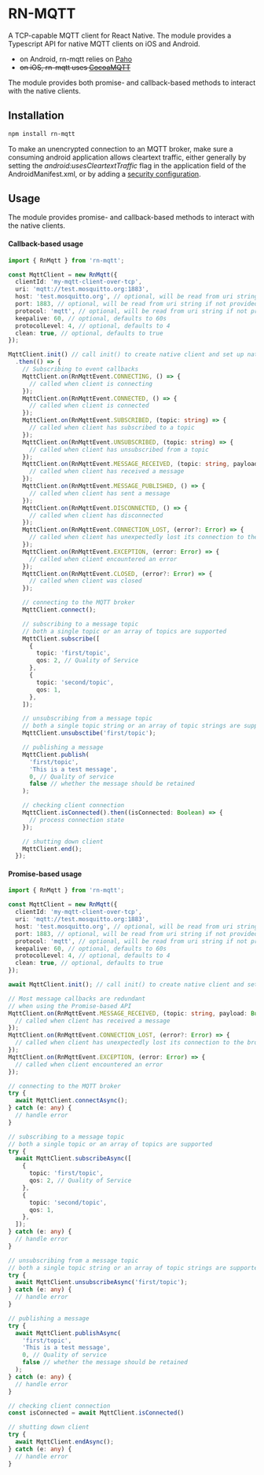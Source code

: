 # RN-MQTT

A TCP-capable MQTT client for React Native. The module provides a Typescript API for native MQTT clients on iOS and Android.

- on Android, rn-mqtt relies on [Paho](https://www.eclipse.org/paho/index.php?page=clients/java/index.php)
- ~~on iOS, rn-mqtt uses [CocoaMQTT](https://github.com/emqx/CocoaMQTT)~~

The module provides both promise- and callback-based methods to interact with the native clients.

## Installation

```sh
npm install rn-mqtt
```

To make an unencrypted connection to an MQTT broker, make sure a consuming android application allows cleartext traffic, either generally by setting the _android:usesCleartextTraffic_ flag in the application field of the AndroidManifest.xml, or by adding a [security configuration](https://developer.android.com/training/articles/security-config).

## Usage

The module provides promise- and callback-based methods to interact with the native clients.

#### Callback-based usage

```typescript
import { RnMqtt } from 'rn-mqtt';

const MqttClient = new RnMqtt({
  clientId: 'my-mqtt-client-over-tcp',
  uri: 'mqtt://test.mosquitto.org:1883',
  host: 'test.mosquitto.org', // optional, will be read from uri string if not provided, or default to "localhost"
  port: 1883, // optional, will be read from uri string if not provided, or default to 1883
  protocol: 'mqtt', // optional, will be read from uri string if not provided, or default to "tcp"
  keepalive: 60, // optional, defaults to 60s
  protocolLevel: 4, // optional, defaults to 4
  clean: true, // optional, defaults to true
});

MqttClient.init() // call init() to create native client and set up native event listeners
  .then(() => {
    // Subscribing to event callbacks
    MqttClient.on(RnMqttEvent.CONNECTING, () => {
      // called when client is connecting
    });
    MqttClient.on(RnMqttEvent.CONNECTED, () => {
      // called when client is connected
    });
    MqttClient.on(RnMqttEvent.SUBSCRIBED, (topic: string) => {
      // called when client has subscribed to a topic
    });
    MqttClient.on(RnMqttEvent.UNSUBSCRIBED, (topic: string) => {
      // called when client has unsubscribed from a topic
    });
    MqttClient.on(RnMqttEvent.MESSAGE_RECEIVED, (topic: string, payload: Buffer) => {
      // called when client has received a message
    });
    MqttClient.on(RnMqttEvent.MESSAGE_PUBLISHED, () => {
      // called when client has sent a message
    });
    MqttClient.on(RnMqttEvent.DISCONNECTED, () => {
      // called when client has disconnected
    });
    MqttClient.on(RnMqttEvent.CONNECTION_LOST, (error?: Error) => {
      // called when client has unexpectedly lost its connection to the broker
    });
    MqttClient.on(RnMqttEvent.EXCEPTION, (error: Error) => {
      // called when client encountered an error
    });
    MqttClient.on(RnMqttEvent.CLOSED, (error?: Error) => {
      // called when client was closed
    });

    // connecting to the MQTT broker
    MqttClient.connect();

    // subscribing to a message topic
    // both a single topic or an array of topics are supported
    MqttClient.subscribe([
      {
        topic: 'first/topic',
        qos: 2, // Quality of Service
      },
      {
        topic: 'second/topic',
        qos: 1,
      },
    ]);

    // unsubscribing from a message topic
    // both a single topic string or an array of topic strings are supported
    MqttClient.unsubsctibe('first/topic');

    // publishing a message
    MqttClient.publish(
      'first/topic',
      'This is a test message',
      0, // Quality of service
      false // whether the message should be retained
    );

    // checking client connection
    MqttClient.isConnected().then((isConnected: Boolean) => {
      // process connection state
    });

    // shutting down client
    MqttClient.end();
  });
```

#### Promise-based usage

```typescript
import { RnMqtt } from 'rn-mqtt';

const MqttClient = new RnMqtt({
  clientId: 'my-mqtt-client-over-tcp',
  uri: 'mqtt://test.mosquitto.org:1883',
  host: 'test.mosquitto.org', // optional, will be read from uri string if not provided, or default to "localhost"
  port: 1883, // optional, will be read from uri string if not provided, or default to 1883
  protocol: 'mqtt', // optional, will be read from uri string if not provided, or default to "tcp"
  keepalive: 60, // optional, defaults to 60s
  protocolLevel: 4, // optional, defaults to 4
  clean: true, // optional, defaults to true
});

await MqttClient.init(); // call init() to create native client and set up native event listeners

// Most message callbacks are redundant 
// when using the Promise-based API
MqttClient.on(RnMqttEvent.MESSAGE_RECEIVED, (topic: string, payload: Buffer) => {
  // called when client has received a message
});
MqttClient.on(RnMqttEvent.CONNECTION_LOST, (error?: Error) => {
  // called when client has unexpectedly lost its connection to the broker
});
MqttClient.on(RnMqttEvent.EXCEPTION, (error: Error) => {
  // called when client encountered an error
});

// connecting to the MQTT broker
try {
  await MqttClient.connectAsync();
} catch (e: any) {
  // handle error
}

// subscribing to a message topic
// both a single topic or an array of topics are supported
try {
  await MqttClient.subscribeAsync([
    {
      topic: 'first/topic',
      qos: 2, // Quality of Service
    },
    {
      topic: 'second/topic',
      qos: 1,
    },
  ]);
} catch (e: any) {
  // handle error
}

// unsubscribing from a message topic
// both a single topic string or an array of topic strings are supported
try {
  await MqttClient.unsubscribeAsync('first/topic');
} catch (e: any) {
  // handle error
}

// publishing a message
try {
  await MqttClient.publishAsync(
    'first/topic',
    'This is a test message',
    0, // Quality of service
    false // whether the message should be retained
  );
} catch (e: any) {
  // handle error
}

// checking client connection
const isConnected = await MqttClient.isConnected()

// shutting down client
try {
  await MqttClient.endAsync();
} catch (e: any) {
  // handle error
}
```
